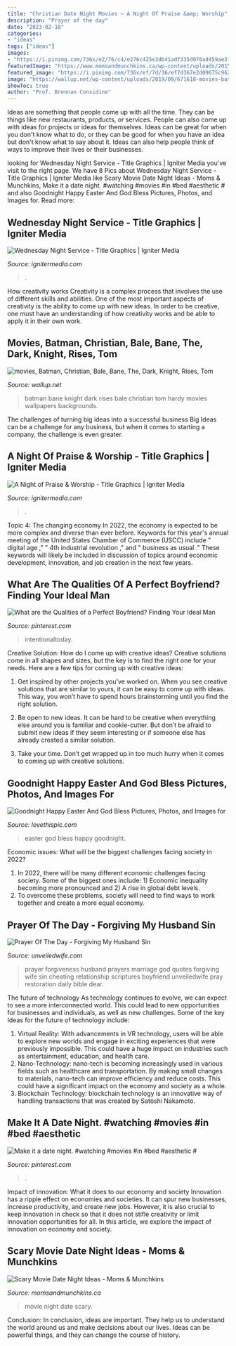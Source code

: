 ```yaml
---
title: "Christian Date Night Movies ~ A Night Of Praise &amp; Worship"
description: "Prayer of the day"
date: "2023-02-18"
categories:
- "ideas"
tags: ["ideas"]
images:
- "https://i.pinimg.com/736x/e2/76/c4/e276c425e3db41adf335d076ad459ae3.jpg"
featuredImage: "https://www.momsandmunchkins.ca/wp-content/uploads/2015/03/scary-movie-date-night-printables-2.jpg"
featured_image: "https://i.pinimg.com/736x/ef/7d/36/ef7d367e2d09675c962d04620651c264.jpg"
image: "https://wallup.net/wp-content/uploads/2019/09/671618-movies-batman-christian-bale-bane-the-dark-knight-rises-tom-hardy.jpg"
ShowToc: true
author: "Prof. Brennan Considine"
---
```



Ideas are something that people come up with all the time. They can be things like new restaurants, products, or services. People can also come up with ideas for projects or ideas for themselves. Ideas can be great for when you don't know what to do, or they can be good for when you have an idea but don't know what to say about it. Ideas can also help people think of ways to improve their lives or their businesses.

	

		
looking for Wednesday Night Service - Title Graphics | Igniter Media you've visit to the right page. We have 8 Pics about Wednesday Night Service - Title Graphics | Igniter Media like Scary Movie Date Night Ideas - Moms &amp; Munchkins, Make it a date night. #watching #movies #in #bed #aesthetic # and also Goodnight Happy Easter And God Bless Pictures, Photos, and Images for. Read more:
		
    
## Wednesday Night Service - Title Graphics | Igniter Media

<img loading=lazy src="https://assets.ignitermedia.com/products/16168-wednesday-night-service/preview/image" onerror="this.onerror=null;this.src='https://tse1.mm.bing.net/th?id=OIP.MhdbxhW6SLvcMC7ElRtF1wHaEK&amp;pid=15.1';" alt="Wednesday Night Service - Title Graphics | Igniter Media">

_Source: ignitermedia.com_

>. 

	

How creativity works
Creativity is a complex process that involves the use of different skills and abilities. One of the most important aspects of creativity is the ability to come up with new ideas. In order to be creative, one must have an understanding of how creativity works and be able to apply it in their own work.

    
## Movies, Batman, Christian, Bale, Bane, The, Dark, Knight, Rises, Tom

<img loading=lazy src="https://wallup.net/wp-content/uploads/2019/09/671618-movies-batman-christian-bale-bane-the-dark-knight-rises-tom-hardy.jpg" onerror="this.onerror=null;this.src='https://tse4.mm.bing.net/th?id=OIP.mMMXwnqDnawQtkJkBZx0QgHaEK&amp;pid=15.1';" alt="movies, Batman, Christian, Bale, Bane, The, Dark, Knight, Rises, Tom">

_Source: wallup.net_

>batman bane knight dark rises bale christian tom hardy movies wallpapers backgrounds. 

	

The challenges of turning big ideas into a successful business
Big Ideas can be a challenge for any business, but when it comes to starting a company, the challenge is even greater.

    
## A Night Of Praise &amp; Worship - Title Graphics | Igniter Media

<img loading=lazy src="https://assets.ignitermedia.com/products/15836-a-night-of-praise-worship/preview/image" onerror="this.onerror=null;this.src='https://tse2.mm.bing.net/th?id=OIP.FoXB__IAms5bD3pH4kH2CwHaEK&amp;pid=15.1';" alt="A Night of Praise &amp; Worship - Title Graphics | Igniter Media">

_Source: ignitermedia.com_

>. 

	

Topic 4: The changing economy
In 2022, the economy is expected to be more complex and diverse than ever before. Keywords for this year's annual meeting of the United States Chamber of Commerce (USCC) include " digital age ," " 4th industrial revolution ," and " business as usual ." 
These keywords will likely be included in discussion of topics around economic development, innovation, and job creation in the next few years.

    
## What Are The Qualities Of A Perfect Boyfriend? Finding Your Ideal Man

<img loading=lazy src="https://i.pinimg.com/736x/ef/7d/36/ef7d367e2d09675c962d04620651c264.jpg" onerror="this.onerror=null;this.src='https://tse1.mm.bing.net/th?id=OIP.ylLEOoIrK3OEFmuSzBrvZgHaPH&amp;pid=15.1';" alt="What are the Qualities of a Perfect Boyfriend? Finding Your Ideal Man">

_Source: pinterest.com_

>intentionaltoday. 

	

Creative Solution: How do I come up with creative ideas?
Creative solutions come in all shapes and sizes, but the key is to find the right one for your needs. Here are a few tips for coming up with creative ideas:
1. Get inspired by other projects you’ve worked on. When you see creative solutions that are similar to yours, it can be easy to come up with ideas. This way, you won’t have to spend hours brainstorming until you find the right solution.

2. Be open to new ideas. It can be hard to be creative when everything else around you is familiar and cookie-cutter. But don’t be afraid to submit new ideas if they seem interesting or if someone else has already created a similar solution.

3. Take your time. Don’t get wrapped up in too much hurry when it comes to coming up with creative solutions.

    
## Goodnight Happy Easter And God Bless Pictures, Photos, And Images For

<img loading=lazy src="http://www.lovethispic.com/uploaded_images/327802-Goodnight-Happy-Easter-And-God-Bless.jpg?2" onerror="this.onerror=null;this.src='https://tse3.mm.bing.net/th?id=OIP.XIj59gh3xvYLbjhLOr7PQAHaJE&amp;pid=15.1';" alt="Goodnight Happy Easter And God Bless Pictures, Photos, and Images for">

_Source: lovethispic.com_

>easter god bless happy goodnight. 

	

Economic issues: What will be the biggest challenges facing society in 2022?
1. In 2022, there will be many different economic challenges facing society. Some of the biggest ones include: 1) Economic inequality becoming more pronounced and 2) A rise in global debt levels.
2. To overcome these problems, society will need to find ways to work together and create a more equal economy.

    
## Prayer Of The Day - Forgiving My Husband Sin

<img loading=lazy src="https://unveiledwife.com/wp-content/uploads/2013/10/forgiveness.jpg" onerror="this.onerror=null;this.src='https://tse4.mm.bing.net/th?id=OIP.sjvqjRtyrJIBQhGXluy5IQAAAA&amp;pid=15.1';" alt="Prayer Of The Day - Forgiving My Husband Sin">

_Source: unveiledwife.com_

>prayer forgiveness husband prayers marriage god quotes forgiving wife sin cheating relationship scriptures boyfriend unveiledwife pray restoration daily bible dear. 

	

The future of technology
As technology continues to evolve, we can expect to see a more interconnected world. This could lead to new opportunities for businesses and individuals, as well as new challenges. Some of the key Ideas for the future of technology include: 
1. Virtual Reality: With advancements in VR technology, users will be able to explore new worlds and engage in exciting experiences that were previously impossible. This could have a huge impact on industries such as entertainment, education, and health care.
2. Nano-Technology: nano-tech is becoming increasingly used in various fields such as healthcare and transportation. By making small changes to materials, nano-tech can improve efficiency and reduce costs. This could have a significant impact on the economy and society as a whole. 
3. Blockchain Technology: blockchain technology is an innovative way of handling transactions that was created by Satoshi Nakamoto.

    
## Make It A Date Night. #watching #movies #in #bed #aesthetic #

<img loading=lazy src="https://i.pinimg.com/736x/e2/76/c4/e276c425e3db41adf335d076ad459ae3.jpg" onerror="this.onerror=null;this.src='https://tse3.mm.bing.net/th?id=OIP.ZVJd2-QewfHoN0f9ph5a_AHaKP&amp;pid=15.1';" alt="Make it a date night. #watching #movies #in #bed #aesthetic #">

_Source: pinterest.com_

>. 

	

Impact of innovation: What it does to our economy and society
Innovation has a ripple effect on economies and societies. It can spur new businesses, increase productivity, and create new jobs. However, it is also crucial to keep innovation in check so that it does not stifle creativity or limit innovation opportunities for all. In this article, we explore the impact of innovation on economy and society.

    
## Scary Movie Date Night Ideas - Moms &amp; Munchkins

<img loading=lazy src="https://www.momsandmunchkins.ca/wp-content/uploads/2015/03/scary-movie-date-night-printables-2.jpg" onerror="this.onerror=null;this.src='https://tse4.mm.bing.net/th?id=OIP.t9C_p76WtvEDps5HAfCITwHaKZ&amp;pid=15.1';" alt="Scary Movie Date Night Ideas - Moms &amp; Munchkins">

_Source: momsandmunchkins.ca_

>movie night date scary. 

	

Conclusion:
In conclusion, ideas are important. They help us to understand the world around us and make decisions about our lives. Ideas can be powerful things, and they can change the course of history.

